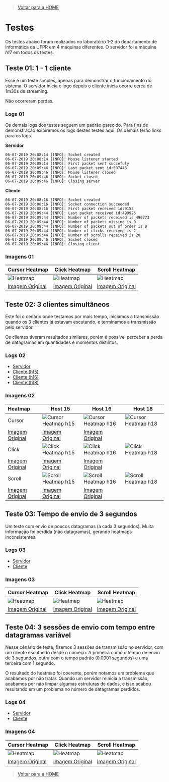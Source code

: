 > [Voltar para a HOME](index.md)

# Testes
Os testes abaixo foram realizados no laboratório 1-2 do departamento de informática da UFPR em 4 máquinas diferentes.
O servidor foi a máquina *h17* em todos os testes.

## Teste 01: 1 - 1 cliente
Esse é um teste simples, apenas para demonstrar o funcionamento do sistema.
O servidor inicia e logo depois o cliente inicia ocorre cerca de 1m30s de streaming.

Não ocorreram perdas.

### Logs 01
Os demais logs dos testes seguem um padrão parecido. Para fins de demonstração exibiremos os logs destes testes aqui. Os demais terão links para os logs.

**Servidor**
```log
06-07-2019 20:08:14 [INFO]: Socket created
06-07-2019 20:08:14 [INFO]: Mouse listener started
06-07-2019 20:08:14 [INFO]: First packet sent succefuly
06-07-2019 20:09:46 [INFO]: Last packet sent id:507443
06-07-2019 20:09:46 [INFO]: Mouse listener closed
06-07-2019 20:09:46 [INFO]: Socket closed
06-07-2019 20:09:46 [INFO]: Closing server
```

**Cliente**
```log
06-07-2019 20:08:16 [INFO]: Socket created
06-07-2019 20:08:16 [INFO]: Socket connection succeeded
06-07-2019 20:08:16 [INFO]: First packet received id:9153
06-07-2019 20:09:44 [INFO]: Last packet received id:499925
06-07-2019 20:09:44 [INFO]: Number of packets received is 490773
06-07-2019 20:09:44 [INFO]: Number of packets missing is 0
06-07-2019 20:09:44 [INFO]: Number of packets out of order is 0
06-07-2019 20:09:44 [INFO]: Number of clicks received is 2
06-07-2019 20:09:44 [INFO]: Number of scrolls received is 20
06-07-2019 20:09:46 [INFO]: Socket closed
06-07-2019 20:09:46 [INFO]: Closing client
```
### Imagens 01
| Cursor Heatmap  | Click Heatmap | Scroll Heatmap |
| ------------- | ------------- | ------------- |
| ![Heatmap](https://ultravic.github.io/cursor_stream/tests/test_01/h18_cursor_heat.jpg) | ![Heatmap](https://ultravic.github.io/cursor_stream/tests/test_01/h18_press_heat.jpg) | ![Heatmap](https://ultravic.github.io/cursor_stream/tests/test_01/h18_scroll_heat.jpg) |
| [Imagem Original](https://ultravic.github.io/cursor_stream/tests/test_01/h18_cursor_heat.jpg) | [Imagem Original](https://ultravic.github.io/cursor_stream/tests/test_01/h18_press_heat.jpg) | [Imagem Original](https://ultravic.github.io/cursor_stream/tests/test_01/h18_scroll_heat.jpg) |

## Teste 02: 3 clientes simultâneos
Este foi o cenário onde testamos por mais tempo, iniciamos a transmissão quando os 3 clientes já estavam escutando, e terminamos a transmissão pelo servidor.

Os clientes tiveram resultados similares, porém é possível perceber a perda de datagramas em quantidades e momentos distintos.

### Logs 02
- [Servidor](tests/test_02/server.log)
- [Cliente (h15)](tests/test_02/h15_client.log)
- [Cliente (h16)](tests/test_02/h16_client.log)
- [Cliente (h18)](tests/test_02/h18_client.log)

### Imagens 02
| Heatmap | Host 15 | Host 16 | Host 18 |
| :------------ | ------------- | ------------- | ------------- |
| Cursor  | ![Cursor Heatmap h15](https://ultravic.github.io/cursor_stream/tests/test_02/h15_cursor_heat.jpg) | ![Cursor Heatmap h16](https://ultravic.github.io/cursor_stream/tests/test_02/h16_cursor_heat.jpg) | ![Cursor Heatmap h18](https://ultravic.github.io/cursor_stream/tests/test_02/h18_cursor_heat.jpg) |
| [Imagem Original](https://ultravic.github.io/cursor_stream/tests/test_02/h15_cursor_heat.jpg) | [Imagem Original](https://ultravic.github.io/cursor_stream/tests/test_02/h16_cursor_heat.jpg) | [Imagem Original](https://ultravic.github.io/cursor_stream/tests/test_02/h18_cursor_heat.jpg) |
| Click  | ![Click Heatmap h15](https://ultravic.github.io/cursor_stream/tests/test_02/h15_press_heat.jpg) | ![Click Heatmap h16](https://ultravic.github.io/cursor_stream/tests/test_02/h16_press_heat.jpg) | ![Click Heatmap h18](https://ultravic.github.io/cursor_stream/tests/test_02/h18_press_heat.jpg) |
| [Imagem Original](https://ultravic.github.io/cursor_stream/tests/test_02/h15_press_heat.jpg) | [Imagem Original](https://ultravic.github.io/cursor_stream/tests/test_02/h16_press_heat.jpg) | [Imagem Original](https://ultravic.github.io/cursor_stream/tests/test_02/h18_press_heat.jpg) |
| Scroll | ![Scroll Heatmap h15](https://ultravic.github.io/cursor_stream/tests/test_02/h15_scroll_heat.jpg) | ![Scroll Heatmap h16](https://ultravic.github.io/cursor_stream/tests/test_02/h16_scroll_heat.jpg) | ![Scroll Heatmap h18](https://ultravic.github.io/cursor_stream/tests/test_02/h18_scroll_heat.jpg) |
| [Imagem Original](https://ultravic.github.io/cursor_stream/tests/test_02/h15_scroll_heat.jpg) | [Imagem Original](https://ultravic.github.io/cursor_stream/tests/test_02/h16_scroll_heat.jpg) | [Imagem Original](https://ultravic.github.io/cursor_stream/tests/test_02/h18_scroll_heat.jpg) |

## Teste 03: Tempo de envio de 3 segundos
Um teste com envio de poucos datagramas (a cada 3 segundos). Muita informação foi perdida (não datagramas), gerando heatmaps inconsistentes.

### Logs 03
- [Servidor](tests/test_03/server.log)
- [Cliente](tests/test_03/h16_client.log)

### Imagens 03
| Cursor Heatmap  | Click Heatmap | Scroll Heatmap |
| ------------- | ------------- | ------------- |
| ![Heatmap](https://ultravic.github.io/cursor_stream/tests/test_03/h16_cursor_heat.jpg) | ![Heatmap](https://ultravic.github.io/cursor_stream/tests/test_03/h16_press_heat.jpg) | ![Heatmap](https://ultravic.github.io/cursor_stream/tests/test_03/h16_scroll_heat.jpg)  |
| [Imagem Original](https://ultravic.github.io/cursor_stream/tests/test_03/h16_cursor_heat.jpg) | [Imagem Original](https://ultravic.github.io/cursor_stream/tests/test_03/h16_press_heat.jpg) | [Imagem Original](https://ultravic.github.io/cursor_stream/tests/test_03/h16_scroll_heat.jpg) |

## Teste 04: 3 sessões de envio com tempo entre datagramas variável
Nesse cénário de teste, fizemos 3 sessões de transmissão no servidor, com um cliente escutando desde o começo. A primeira como o tempo de envio de 3 segundos, outra com o tempo padrão (0.0001 segundos) e uma terceira com 1 segundo.

O resultado do heatmap foi coerente, porém notamos um problema que acabamos por não tratar. Quando um servidor reinicia a transmissão, acabamos por não limpar algumas estruturas de dados, e isso acabou resultando em um problema no número de datagramas perdidos.

### Logs 04
- [Servidor](tests/test_04/server.log)
- [Cliente](tests/test_04/h16_client.log)

### Imagens 04
| Cursor Heatmap  | Click Heatmap | Scroll Heatmap |
| ------------- | ------------- | ------------- |
| ![Heatmap](https://ultravic.github.io/cursor_stream/tests/test_04/h16_cursor_heat.jpg) | ![Heatmap](https://ultravic.github.io/cursor_stream/tests/test_04/h16_press_heat.jpg) | ![Heatmap](https://ultravic.github.io/cursor_stream/tests/test_04/h16_scroll_heat.jpg) |
| [Imagem Original](https://ultravic.github.io/cursor_stream/tests/test_04/h16_cursor_heat.jpg) | [Imagem Original](https://ultravic.github.io/cursor_stream/tests/test_04/h16_press_heat.jpg) | [Imagem Original](https://ultravic.github.io/cursor_stream/tests/test_04/h16_scroll_heat.jpg) |

> [Voltar para a HOME](index.md)
